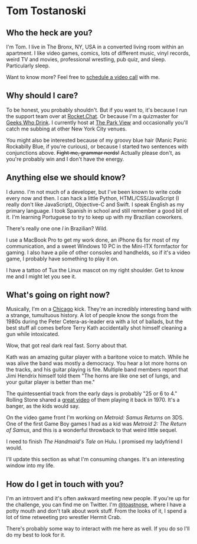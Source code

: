 # Tom Tostanoski

## Who the heck are you?

I'm Tom. I live in The Bronx, NY, USA in a converted living room within an apartment. I like video games, comics, lots of different music, vinyl records, weird TV and movies, professional wrestling, pub quiz, and sleep. Particularly sleep.

Want to know more? Feel free to [schedule a video call](https://tomtostanoski.com/schedule) with me. 

## Why should I care?

To be honest, you probably shouldn't. But if you want to, it's because I run the support team over at [Rocket.Chat](https://rocket.chat). Or because I'm a quizmaster for [Geeks Who Drink](https://geekswhodrink.com). I currently host at [The Park View](http://www.theparkviewcafe.com) and occasionally you'll catch me subbing at other New York City venues.

You might also be interested because of my groovy blue hair (Manic Panic Rockabilly Blue, if you're curious), or because I started two sentences with conjunctions above. ~~Fight me, grammar nerds!~~ Actually please don't, as you're probably win and I don't have the energy.

## Anything else we should know?

I dunno. I'm not much of a developer, but I've been known to write code every now and then. I can hack a little Python, HTML/CSS/JavaScript (I really don't like JavaScript), Objective-C and Swift. I speak English as my primary language. I took Spanish in school and still remember a good bit of it. I'm learning Portuguese to try to keep up with my Brazilian coworkers.

There's really one one *l* in Brazilian? Wild.

I use a MacBook Pro to get my work done, an iPhone 6s for most of my communication, and a sweet Windows 10 PC in the Mini-ITX formfactor for gaming. I also have a pile of other consoles and handhelds, so if it's a video game, I probably have something to play it on.

I have a tattoo of Tux the Linux mascot on my right shoulder. Get to know me and I might let you see it.

## What's going on right now?

Musically, I'm on a [Chicago](https://www.chicagotheband.com) kick. They're an incredibly interesting band with a strange, tumultuous history. A lot of people know the songs from the 1980s during the Peter Cetera-as-leader era with a lot of ballads, but the best stuff all comes before Terry Kath accidentally shot himself cleaning a gun while intoxicated.

Wow, that got real dark real fast. Sorry about that.

Kath was an amazing guitar player with a baritone voice to match. While he was alive the band was mostly a democracy. You hear a lot more horns on the tracks, and his guitar playing is fire. Multiple band members report that Jimi Hendrix himself told them "The horns are like one set of lungs, and your guitar player is better than me."

The quintessential track from the early days is probably "25 or 6 to 4." Rolling Stone shared a [great video](https://www.rollingstone.com/music/news/flashback-chicago-play-a-smoldering-25-or-6-to-4-in-1970-20160412) of them playing it back in 1970. It's a banger, as the kids would say.

On the video game front I'm working on *Metroid: Samus Returns* on 3DS. One of the first Game Boy games I had as a kid was *Metroid 2: The Return of Samus*, and this is a wonderful throwback to that weird little sequel.

I need to finish *The Handmaid's Tale* on Hulu. I promised my ladyfriend I would.

I'll update this section as what I'm consuming changes. It's an interesting window into my life.

## How do I get in touch with you?

I'm an introvert and it's often awkward meeting new people. If you're up for the challenge, you can find me on Twitter. I'm [@toastnose](https://twitter.com/toastnose), where I have a potty mouth and don't talk about work stuff. From the looks of it, I spend a lot of time retweeting pro wrestler Hermit Crab.

There's probably some way to interact with me here as well. If you do so I'll do my best to look for it.